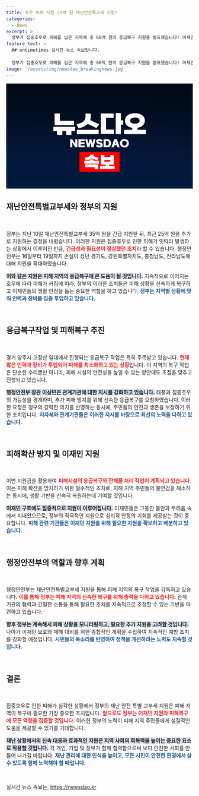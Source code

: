 ```yaml
---
title: 호우 피해 지원 25억 원 재난안전특교세 지원!
categories:
  - News
excerpt: >
  정부가 집중호우로 피해를 입은 지역에 총 60억 원의 응급복구 지원을 발표했습니다! 이재민 구호와 복구 작업에 총력을 다하겠다는 정부의 의지를 확인해보세요.
feature_text: >
  ## ontimetimes 실시간 뉴스 속보입니다.

  정부가 집중호우로 피해를 입은 지역에 총 60억 원의 응급복구 지원을 발표했습니다! 이재민 구호와 복구 작업에 총력을 다하겠다는 정부의 의지를 확인해보세요.
image: '/assets/img/newsdao_breakingnews.jpg'
---
```


<p><img src="/assets/img/newsdao_breakingnews.jpg" alt="ontimetimes 속보" /></p>

<h2 data-ke-size="size26">재난안전특별교부세와 정부의 지원</h2>

<p data-ke-size="size16">&nbsp;</p>

<p>정부는 지난 10일 재난안전특별교부세 35억 원을 긴급 지원한 뒤, 최근 25억 원을 추가로 지원하는 결정을 내렸습니다. 이러한 지원은 집중호우로 인한 피해가 잇따라 발생하는 상황에서 이루어진 만큼, <b><span style="color: #ee2323;">긴급성과 필요성이 절실했던 조치</span></b>라 할 수 있습니다. 행정안전부는 16일부터 19일까지 손실이 컸던 경기도, 강원특별자치도, 충청남도, 전라남도에 대해 지원을 확대하였습니다. </p>

<p><b><span style="background-color: #21538527;">이와 같은 지원은 피해 지역의 응급복구에 큰 도움이 될 것입니다.</span></b> 지속적으로 이어지는 호우에 따라 피해가 커짐에 따라, 정부의 이러한 조치들은 피해 상황을 신속하게 복구하고 이재민들의 생활 안정을 돕는 중요한 역할을 하고 있습니다. <b><span style="color: #1a5490;">정부는 지역별 상황에 맞춰 인력과 장비를 집중 투입하고 있습니다.</span></b></p>

<p data-ke-size="size16">&nbsp;</p>

<h2 data-ke-size="size26">응급복구작업 및 피해복구 추진</h2>

<p data-ke-size="size16">&nbsp;</p>

<p>경기 양주시 고장산 일대에서 진행되는 응급복구 작업은 특히 주목받고 있습니다. <b><span style="color: #ee2323;">현재 많은 인력과 장비가 투입되어 피해를 최소화하고 있는 상황</span></b>입니다. 이 지역의 복구 작업은 단순한 수리뿐만 아니라, 피해 시설의 안전성을 높일 수 있는 방안에도 초점을 맞추고 진행되고 있습니다. </p>

<p><b><span style="background-color: #21538527;">행정안전부 장관 이상민은 관계기관에 대한 지시를 강화하고 있습니다.</span></b> 태풍과 집중호우의 가능성을 경계하며, 추가 피해 방지를 위해 신속한 응급복구를 요청하였습니다. 이러한 요청은 정부의 강력한 의지를 반영하는 동시에, 주민들의 안전과 생존을 보장하기 위한 조치입니다. <b><span style="color: #1a5490;">지자체와 관계기관들은 이러한 지시를 바탕으로 최선의 노력을 다하고 있습니다.</span></b></p>

<p data-ke-size="size16">&nbsp;</p>

<h2 data-ke-size="size26">피해확산 방지 및 이재민 지원</h2>

<p data-ke-size="size16">&nbsp;</p>

<p>이번 지원금을 활용하여 <b><span style="color: #ee2323;">피해시설의 응급복구와 잔해물 처리 작업이 계획되고 있습니다.</span></b> 이는 피해 확산을 방지하기 위한 필수적인 조치로, 피해 지역 주민들의 불안감을 해소하는 동시에, 생활 기반을 신속히 복원하는데 기여할 것입니다. </p>

<p><b><span style="background-color: #21538527;">이재민 구호에도 집중적으로 지원이 이루어집니다.</span></b> 이재민들은 그동안 불안과 두려움 속에서 지내왔으므로, 정부의 적극적인 지원으로 심리적 안정의 기회를 제공받는 것이 중요합니다. <b><span style="color: #1a5490;">피해 관련 기관들은 이재민 지원을 위해 필요한 자원을 확보하고 배분하고 있습니다.</span></b></p>

<p data-ke-size="size16">&nbsp;</p>

<h2 data-ke-size="size26">행정안전부의 역할과 향후 계획</h2>

<p data-ke-size="size16">&nbsp;</p>

<p>행정안전부는 재난안전특별교부세 지원을 통해 피해 지역의 복구 작업을 감독하고 있습니다. <b><span style="color: #ee2323;">이를 통해 정부는 피해 지역의 신속한 복구를 위해 총력을 다하고 있습니다.</span></b> 관계 기관의 협력과 긴밀한 소통을 통해 필요한 조치를 지속적으로 조정할 수 있는 기반을 마련하고 있습니다. </p>

<p><b><span style="background-color: #21538527;">향후 정부는 계속해서 피해 상황을 모니터링하고, 필요한 추가 지원을 고려할 것입니다.</span></b> 나아가 이재민 보호와 재해 대비를 위한 종합적인 계획을 수립하여 지속적인 예방 조치를 강화할 예정입니다. <b><span style="color: #1a5490;">시민들의 목소리를 반영하여 정책을 개선하려는 노력도 지속할 것입니다.</span></b></p>

<p data-ke-size="size16">&nbsp;</p>

<h2 data-ke-size="size26">결론</h2>

<p data-ke-size="size16">&nbsp;</p>

<p>집중호우로 인한 피해가 심각한 상황에서 정부의 재난 안전 특별 교부세 지원은 피해 지역의 복구에 필요한 가장 중요한 조치입니다. <b><span style="color: #ee2323;">앞으로도 정부는 이재민 지원과 피해복구에 모든 역량을 집중할 것입니다.</span></b> 이러한 정부의 노력이 피해 지역 주민들에게 실질적인 도움을 제공할 수 있기를 기대합니다. </p>

<p><b><span style="background-color: #21538527;">재난 상황에서의 신속 대응과 효과적인 지원은 지역 사회의 회복력을 높이는 중요한 요소로 작용할 것입니다.</span></b> 각 개인, 기업 및 정부가 함께 협력함으로써 보다 안전한 사회를 만들어 나가길 바랍니다. <b><span style="color: #1a5490;">재난 관리에 대한 인식을 높이고, 모든 시민이 안전한 환경에서 살 수 있도록 함께 노력해야 할 때입니다.</span></b> </p>

<p data-ke-size="size16">&nbsp;</p>
실시간 뉴스 속보는, <a href="https://newsdao.kr" rel="dofollow">https://newsdao.kr</a>


